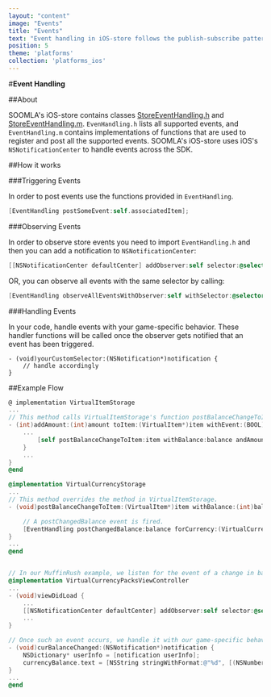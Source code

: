 ```yaml
---
layout: "content"
image: "Events"
title: "Events"
text: "Event handling in iOS-store follows the publish-subscribe pattern."
position: 5
theme: 'platforms'
collection: 'platforms_ios'
---
```


#**Event Handling**

##About

SOOMLA's iOS-store contains classes [StoreEventHandling.h](https://github.com/soomla/ios-store/blob/master/SoomlaiOSStore/StoreEventHandling.h) and [StoreEventHandling.m](https://github.com/soomla/ios-store/blob/master/SoomlaiOSStore/StoreEventHandling.m). `EvenHandling.h` lists all supported events, and `EventHandling.m` contains implementations of functions that are used to register and post all the supported events. SOOMLA's iOS-store uses iOS's `NSNotificationCenter` to handle events across the SDK.

##How it works

###Triggering Events

In order to post events use the functions provided in `EventHandling`.

``` objectivec
[EventHandling postSomeEvent:self.associatedItem];
```

###Observing Events

In order to observe store events you need to import `EventHandling.h` and then you can add a notification to `NSNotificationCenter`:

``` objectivec
[[NSNotificationCenter defaultCenter] addObserver:self selector:@selector(yourCustomSelector:) name:EVENT_ITEM_PURCHASED object:nil];
```

OR, you can observe all events with the same selector by calling:

``` objectivec
[EventHandling observeAllEventsWithObserver:self withSelector:@selector(yourCustomSelector:)];
```

###Handling Events

In your code, handle events with your game-specific behavior. These handler functions will be called once the observer gets notified that an event has been triggered.

```
- (void)yourCustomSelector:(NSNotification*)notification {
    // handle accordingly
}
```

##Example Flow

``` objectivec
@ implementation VirtualItemStorage
...
// This method calls VirtualItemStorage's function postBalanceChangeToItem.
- (int)addAmount:(int)amount toItem:(VirtualItem*)item withEvent:(BOOL)notify {
    ...
        [self postBalanceChangeToItem:item withBalance:balance andAmountAdded:amount];
    }
    ...
}
@end

@implementation VirtualCurrencyStorage
...
// This method overrides the method in VirtualItemStorage.
- (void)postBalanceChangeToItem:(VirtualItem*)item withBalance:(int)balance andAmountAdded:(int)amountAdded {

    // A postChangedBalance event is fired.
    [EventHandling postChangedBalance:balance forCurrency:(VirtualCurrency*)item withAmount:amountAdded];
}
...
@end


// In our MuffinRush example, we listen for the event of a change in balance.
@implementation VirtualCurrencyPacksViewController
...
- (void)viewDidLoad {
    ...
    [[NSNotificationCenter defaultCenter] addObserver:self selector:@selector(curBalanceChanged:) name:EVENT_CURRENCY_BALANCE_CHANGED object:nil];
    ...
}

// Once such an event occurs, we handle it with our game-specific behavior.
- (void)curBalanceChanged:(NSNotification*)notification {
    NSDictionary* userInfo = [notification userInfo];
    currencyBalance.text = [NSString stringWithFormat:@"%d", [(NSNumber*)[userInfo objectForKey:@"balance"] intValue]];
}
...
@end

```
